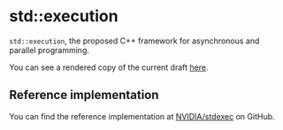 # std::execution

`std::execution`, the proposed C++ framework for asynchronous and parallel programming.

You can see a rendered copy of the current draft [here](https://cplusplus.github.io/sender-receiver/execution.html).

## Reference implementation

You can find the reference implementation at [NVIDIA/stdexec](https://github.com/NVIDIA/stdexec) on GitHub.
